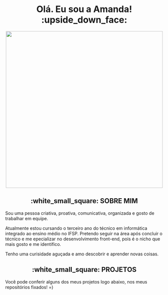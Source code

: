 

<h1 align="center">Olá. Eu sou a Amanda! :upside_down_face:</h1>

<p align="center">
 <img src="https://media.discordapp.net/attachments/816888490955636747/864919456953401354/31_Sem_Titulo_20210714034422.png?width=497&height=472"  width="500"/>
       </p>
       
       
 <h2 align="center" color = "red" >:white_small_square: SOBRE MIM</h2>
 
 Sou uma pessoa criativa, proativa, comunicativa, organizada e gosto de trabalhar em equipe. 
 
Atualmente estou cursando o terceiro ano do técnico em informática integrado ao ensino médio no IFSP. Pretendo seguir na área após concluir o técnico e me epecializar no desenvolvimento front-end, pois é o nicho que mais gosto e me identifico.

Tenho uma curisidade aguçada e amo descobrir e aprender novas coisas. 

<a target="_blank" rel="noopener noreferrer" alt="Amanda's github stats" data-canonical-src="https://github-readme-stats.vercel.app/api?username=tuliofaria&amp;show_icons=true&amp;theme=radical" style="max-width:100%;"></a>
</p>

<h2 align="center" >:white_small_square: PROJETOS</h2>

Você pode conferir alguns dos meus projetos logo abaixo, nos meus repositórios fixados! =)
